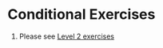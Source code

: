 # Conditional Exercises
1. Please see [Level 2 exercises](https://github.com/MiguelSwampy/pscyh403/blob/main/Assignment4/Level%202%20Exercises)
